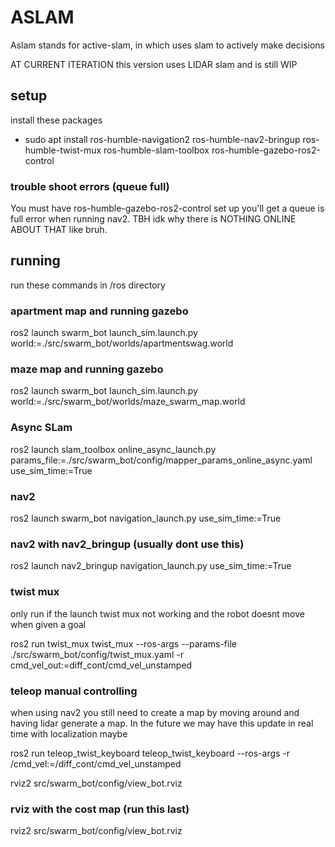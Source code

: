 # ASLAM

Aslam stands for active-slam, in which uses slam to actively make decisions

AT CURRENT ITERATION this version uses LIDAR slam and is still WIP 

## setup

install these packages

- sudo apt install ros-humble-navigation2 ros-humble-nav2-bringup ros-humble-twist-mux ros-humble-slam-toolbox ros-humble-gazebo-ros2-control

### trouble shoot errors (queue full)

You must have ros-humble-gazebo-ros2-control set up you'll get a queue is full error when running nav2. TBH idk why there is NOTHING ONLINE ABOUT THAT like bruh.

## running

run these commands in /ros directory

### apartment map and running gazebo

ros2 launch swarm_bot launch_sim.launch.py world:=./src/swarm_bot/worlds/apartmentswag.world

### maze map and running gazebo

ros2 launch swarm_bot launch_sim.launch.py world:=./src/swarm_bot/worlds/maze_swarm_map.world

### Async SLam

ros2 launch slam_toolbox online_async_launch.py params_file:=./src/swarm_bot/config/mapper_params_online_async.yaml use_sim_time:=True

### nav2 

ros2 launch swarm_bot navigation_launch.py use_sim_time:=True

### nav2 with nav2_bringup (usually dont use this)

ros2 launch nav2_bringup navigation_launch.py use_sim_time:=True

### twist mux 

only run if the launch twist mux not working and the robot doesnt move when given a goal

ros2 run twist_mux twist_mux --ros-args --params-file ./src/swarm_bot/config/twist_mux.yaml -r cmd_vel_out:=diff_cont/cmd_vel_unstamped

### teleop manual controlling

when using nav2 you still need to create a map by moving around and having lidar generate a map. In the future we may have this update in real time with localization maybe

ros2 run teleop_twist_keyboard teleop_twist_keyboard --ros-args -r /cmd_vel:=/diff_cont/cmd_vel_unstamped

rviz2 src/swarm_bot/config/view_bot.rviz    

### rviz with the cost map (run this last)

rviz2 src/swarm_bot/config/view_bot.rviz    

